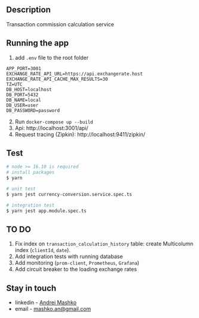 ## Description

Transaction commission calculation service

## Running the app

1. add `.env` file to the root folder

```
APP_PORT=3001
EXCHANGE_RATE_API_URL=https://api.exchangerate.host
EXCHANGE_RATE_API_CACHE_MAX_RESULTS=30
TZ=UTC
DB_HOST=localhost
DB_PORT=5432
DB_NAME=local
DB_USER=user
DB_PASSWORD=password
```

2. Run `docker-compose up --build`
3. Api: http://localhost:3001/api/
4. Request tracing (Zipkin): http://localhost:9411/zipkin/

## Test

```bash
# node >= 16.10 is required
# install packages
$ yarn

# unit test
$ yarn jest currency-conversion.service.spec.ts

# integration test
$ yarn jest app.module.spec.ts
```

## TO DO

1. Fix index on `transaction_calculation_history` table:
   create Multicolumn index (`clientId`, `date`).
2. Add integration tests with running database
3. Add monitoring (`prom-client`, `Prometheus`, `Grafana`)
4. Add circuit breaker to the loading exchange rates

## Stay in touch

- linkedin - [Andrei Mashko](http://www.linkedin.com/in/andrei-mashko)
- email - mashko.an@gmail.com
